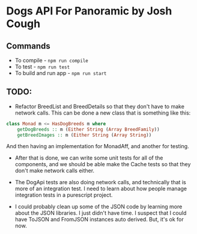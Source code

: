 # Dogs API For Panoramic by Josh Cough

## Commands

* To compile - `npm run compile`
* To test - `npm run test`
* To build and run app - `npm run start`

## TODO: 

* Refactor BreedList and BreedDetails so that they don't have to make network calls. 
  This can be done a new class that is something like this:

```purescript
class Monad m <= HasDogBreeds m where
    getDogBreeds :: m (Either String (Array BreedFamily))
    getBreedImages :: m (Either String (Array String))
```

And then having an implementation for MonadAff, and another for testing. 

* After that is done, we can write some unit tests for all of the components, 
  and we should be able make the Cache tests so that they don't make network calls either. 

* The DogApi tests are also doing network calls, and technically that is more of an integration test.
  I need to learn about how people manage integration tests in a purescript project.

* I could probably clean up some of the JSON code by learning more about the JSON libraries. I just didn't have time. 
  I suspect that I could have ToJSON and FromJSON instances auto derived. But, it's ok for now.